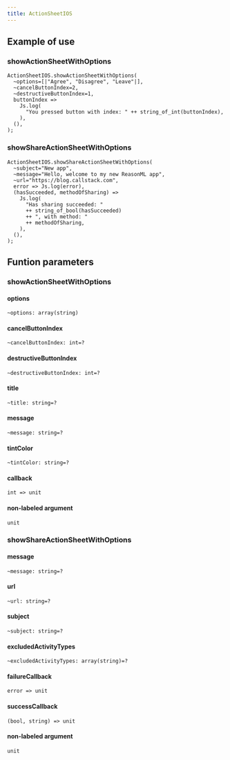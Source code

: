 ```yaml
---
title: ActionSheetIOS
---
```


## Example of use

### showActionSheetWithOptions

```reason
ActionSheetIOS.showActionSheetWithOptions(
  ~options=[|"Agree", "Disagree", "Leave"|],
  ~cancelButtonIndex=2,
  ~destructiveButtonIndex=1,
  buttonIndex =>
    Js.log(
      "You pressed button with index: " ++ string_of_int(buttonIndex),
    ),
  (),
);
```

### showShareActionSheetWithOptions

```reason
ActionSheetIOS.showShareActionSheetWithOptions(
  ~subject="New app",
  ~message="Hello, welcome to my new ReasonML app",
  ~url="https://blog.callstack.com",
  error => Js.log(error),
  (hasSucceeded, methodOfSharing) =>
    Js.log(
      "Has sharing succeeded: "
      ++ string_of_bool(hasSucceeded)
      ++ ", with method: "
      ++ methodOfSharing,
    ),
  (),
);
```

## Funtion parameters

### showActionSheetWithOptions

#### options

```reason
~options: array(string)
```

#### cancelButtonIndex

```reason
~cancelButtonIndex: int=?
```

#### destructiveButtonIndex

```reason
~destructiveButtonIndex: int=?
```

#### title

```reason
~title: string=?
```

#### message

```reason
~message: string=?
```

#### tintColor

```reason
~tintColor: string=?
```

#### callback

```reason
int => unit
```

#### non-labeled argument

```reason
unit
```

### showShareActionSheetWithOptions

#### message

```reason
~message: string=?
```

#### url

```reason
~url: string=?
```

#### subject

```reason
~subject: string=?
```

#### excludedActivityTypes

```reason
~excludedActivityTypes: array(string)=?
```

#### failureCallback

```reason
error => unit
```

#### successCallback

```reason
(bool, string) => unit
```

#### non-labeled argument

```reason
unit
```
